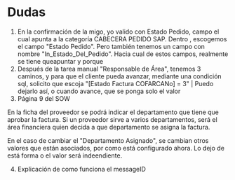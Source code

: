 # Dudas
1. En la confirmación de la migo, yo valido con Estado Pedido, campo el cual apunta a la categoría CABECERA PEDIDO SAP. Dentro , escogemos el campo "Estado Pedido".  Pero también tenemos un campo con nombre "In_Estado_Del_Pedido". Hacia cual de estos campos, realmente se tiene queapuntar y porque
2. Después de la tarea manual "Responsable de Área", tenemos 3 caminos, y para que el cliente pueda avanzar, mediante una condición sql, solicito que escoja "[Estado Factura COFARCANo] = 3" | Puedo dejarlo así, o cuando avance, que se ponga solo el valor 
3. Página 9 del SOW

En la ficha del proveedor se podrá indicar el departamento que tiene que aprobar la factura. Si un 
proveedor sirve a varios departamentos, será el área financiera quien decida a que departamento 
se asigna la factura.


  En el caso de cambiar el "Departamento Asignado", se cambian otros valores que están asociados, por como está configurado ahora. Lo dejo de está forma o el valor será indeendiente. 

4. Explicación de como funciona el messageID 
